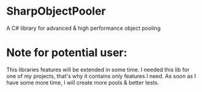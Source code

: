 # SharpObjectPooler
A C# library for advanced &amp; high performance object pooling

# Note for potential user:
This libraries features will be extended in some time. I needed this lib for one of my projects, that's why it contains only features I need. As soon as I have some more time, I will create more pools & better tests. 